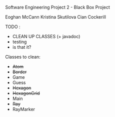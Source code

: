 Software Engineering Project 2 - Black Box Project

Eoghan McCann
Kristina Skutilova
Cian Cockerill


TODO :

- CLEAN UP CLASSES (+ javadoc)
- testing
- is that it?

Classes to clean:
- <s>Atom</s>
- <s>Border</s>
- Game
- Guess
- <s>Hexagon</s>
- <s>HexagonGrid</s>
- Main
- <s>Ray</s>
- RayMarker

